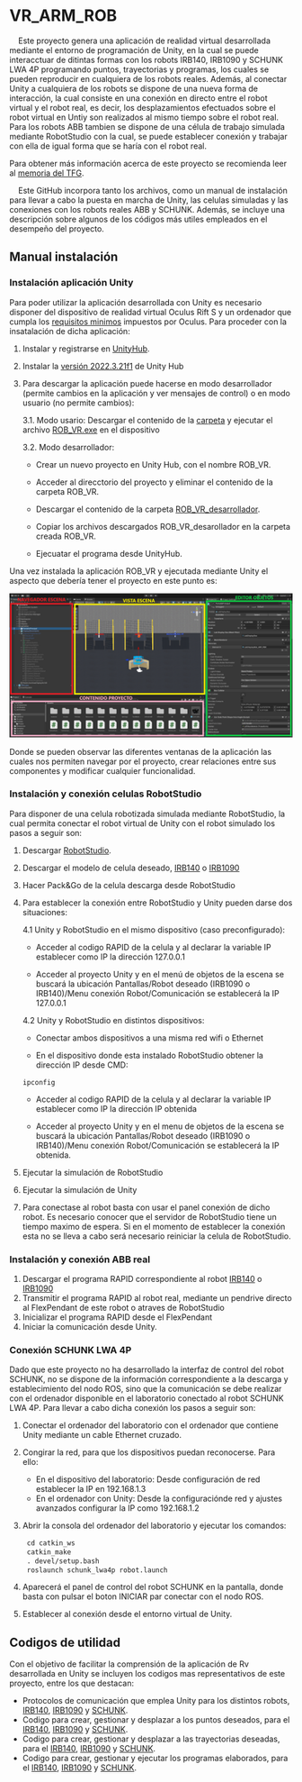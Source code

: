 # VR_ARM_ROB

&nbsp;&nbsp;&nbsp;&nbsp;Este proyecto genera una aplicación de realidad virtual desarrollada mediante el entorno de programación de Unity, en la cual se puede interacctuar de ditintas formas con los robots IRB140, IRB1090 y SCHUNK LWA 4P programando puntos, trayectorias y programas, los cuales se pueden reproducir en cualquiera de los robots reales. Además, al conectar Unity a cualquiera de los robots se dispone de una nueva forma de interacción, la cual consiste en una conexión en directo entre el robot virtual y el robot real, es decir, los desplazamientos efectuados sobre el robot virtual en Untiy son realizados al mismo tiempo sobre el robot real. Para los robots ABB tambien se dispone de una célula de trabajo simulada mediante RobotStudio con la cual, se puede establecer conexión y trabajar con ella de igual forma que se haría con el robot real.

Para obtener más información acerca de este proyecto se recomienda leer al [memoria del TFG](TFG_Antonio_Martinez_Navarro.pdf).


  
&nbsp;&nbsp;&nbsp;&nbsp;Este GitHub incorpora tanto los archivos, como un manual de instalación para llevar a cabo la puesta en marcha de Unity, las celulas simuladas y las conexiones con los robots reales ABB y SCHUNK. Además, se incluye una descripción sobre algunos de los códigos más utiles empleados en el desempeño del proyecto.



## Manual instalación
### Instalación aplicación Unity
Para poder utilizar la aplicación desarrollada con Unity es necesario disponer del dispositivo de realidad virtual Oculus Rift S y un ordenador que cumpla los [requisitos minimos](https://www.meta.com/es-es/help/quest/articles/headsets-and-accessories/oculus-rift-s/rift-s-minimum-requirements/) impuestos por Oculus. Para proceder con la insatalación de dicha aplicación:
1.  Instalar y registrarse en [UnityHub](https://unity.com/es/download).
2.  Instalar la [versión 2022.3.21f1](https://unity.com/es/releases/editor/archive) de Unity Hub
   
3.  Para descargar la aplicación puede hacerse en modo desarrollador (permite cambios en la aplicación y ver mensajes de control) o en modo usuario (no permite cambios):

     3.1.  Modo usario: Descargar el contenido de la [carpeta](ROB_VR/) y ejecutar el archivo [ROB_VR.exe](ROB_VR/ROB_VR.exe) en el dispositivo

     3.2.  Modo desarrollador: 

      - Crear un nuevo proyecto en Unity Hub, con el nombre ROB_VR.

      - Acceder al direcctorio del proyecto y eliminar el contenido de la carpeta ROB_VR.

      - Descargar el contenido de la carpeta [ROB_VR_desarrollador](ROB_VR_desarrollador/).

      - Copiar los archivos descargados ROB_VR_desarollador en la carpeta creada ROB_VR.

      - Ejecuatar el programa desde UnityHub.

  Una vez instalada la aplicación ROB_VR y ejecutada mediante Unity el aspecto que debería tener el proyecto en este punto es: 
  
  ![Disposición Unity](Disposición_Unity.png)


  Donde se pueden observar las diferentes ventanas de la aplicación las cuales nos permiten navegar por el proyecto, crear relaciones entre sus componentes y modificar cualquier funcionalidad.

### Instalación y conexión celulas RobotStudio
Para disponer de una celula robotizada simulada mediante RobotStudio, la cual permita conectar el robot virtual de Unity con el robot simulado los pasos a seguir son:

1.  Descargar [RobotStudio](https://new.abb.com/products/robotics/es/robotstudio/descargas).
2.  Descargar el modelo de celula deseado, [IRB140](Irb_140.rspag) o [IRB1090](Irb_1090.rspag)
3.  Hacer Pack&Go de la celula descarga desde RobotStudio
4.  Para establecer la conexión entre RobotStudio y Unity pueden darse dos situaciones:
   
      4.1 Unity y RobotStudio en el mismo dispositivo (caso preconfigurado):

       - Acceder al codigo RAPID de la celula y al declarar la variable IP establecer como IP la dirección 127.0.0.1 

       - Acceder al proyecto Unity y en el menú de objetos de la escena se buscará la ubicación Pantallas/Robot deseado (IRB1090 o IRB140)/Menu conexión Robot/Comunicación se establecerá la IP 127.0.0.1
         
      4.2 Unity y RobotStudio en distintos dispositivos:

       - Conectar ambos dispositivos a una misma red wifi o Ethernet

       - En el dispositivo donde esta instalado RobotStudio obtener la dirección IP desde CMD:

        ipconfig


       - Acceder al codigo RAPID de la celula y al declarar la variable IP establecer como IP la dirección IP obtenida

       - Acceder al proyecto Unity y en el menu de objetos de la escena se buscará la ubicación Pantallas/Robot deseado (IRB1090 o IRB140)/Menu conexión Robot/Comunicación se establecerá la IP obtenida.

5. Ejecutar la simulación de RobotStudio
6. Ejecutar la simulación de Unity
7. Para conectase al robot basta con usar el panel conexión de dicho robot. Es necesario conocer que el servidor de RobotStudio tiene un tiempo maximo de espera. Si en el momento de establecer la conexión esta no se lleva a cabo será necesario reiniciar la celula de RobotStudio.

### Instalación y conexión ABB real

1. Descargar el programa RAPID correspondiente al robot [IRB140](Module_irb140.mod) o [IRB1090](Module_irb1090.modx)
2. Transmitir el programa RAPID al robot real, mediante un pendrive directo al FlexPendant de este robot o atraves de RobotStudio
3. Inicializar el programa RAPID desde el FlexPendant
4. Iniciar la comunicación desde Unity.

### Conexión SCHUNK LWA 4P

Dado que este proyecto no ha desarrollado la interfaz de control del robot SCHUNK, no se dispone de la información correspondiente a la descarga y establecimiento del nodo ROS, sino que la comunicación se debe realizar con el ordenador disponible en el laboratorio conectado al robot SCHUNK LWA 4P. Para llevar a cabo dicha conexión los pasos a seguir son:

1. Conectar el ordenador del laboratorio con el ordenador que contiene Unity mediante un cable Ethernet cruzado.
2. Congirar la red, para que los dispositivos puedan reconocerse. Para ello:
   - En el dispositivo del laboratorio: Desde configuración de red establecer la IP en 192.168.1.3
   - En el ordenador con Unity: Desde la configuraciónde red y ajustes avanzados configurar la IP como 192.168.1.2
3. Abrir la consola del ordenador del laboratorio y ejecutar los comandos:

        cd catkin_ws
        catkin_make
        . devel/setup.bash
        roslaunch schunk_lwa4p robot.launch
   
5. Aparecerá el panel de control del robot SCHUNK en la pantalla, donde basta con pulsar el boton INICIAR par conectar con el nodo ROS.
6. Establecer al conexión desde el entorno virtual de Unity.



## Codigos de utilidad
Con el objetivo de facilitar la comprensión de la aplicación de Rv desarrollada en Unity se incluyen los codigos mas representativos de este proyecto, entre los que destacan:
- Protocolos de comunicación que emplea Unity para los distintos robots, [IRB140](https://github.com/ual-arm/VR_ARM_ROB/blob/main/C%C3%B3digos%20de%20interes/IRB140/Comunicaci%C3%B3n/Comunicacion_irb140.cs), [IRB1090](https://github.com/ual-arm/VR_ARM_ROB/blob/main/C%C3%B3digos%20de%20interes/IRB1090/Comunicaci%C3%B3n/Comunicacion_irb1090.cs) y [SCHUNK](https://github.com/ual-arm/VR_ARM_ROB/blob/main/C%C3%B3digos%20de%20interes/SCHUNK/Comunicaci%C3%B3n/Comunicacion_schunk.cs).
- Codigo para crear, gestionar y desplazar a los puntos deseados, para el [IRB140](https://github.com/ual-arm/VR_ARM_ROB/blob/main/C%C3%B3digos%20de%20interes/IRB140/Programaci%C3%B3n/Control_Drop.cs), [IRB1090](https://github.com/ual-arm/VR_ARM_ROB/blob/main/C%C3%B3digos%20de%20interes/IRB1090/Programaci%C3%B3n/Control_Drop_irb1090.cs) y [SCHUNK](https://github.com/ual-arm/VR_ARM_ROB/blob/main/C%C3%B3digos%20de%20interes/SCHUNK/Programaci%C3%B3n/Control_Drop_schunk.cs).
- Codigo para crear, gestionar y desplazar a las trayectorias deseadas, para el [IRB140](https://github.com/ual-arm/VR_ARM_ROB/blob/main/C%C3%B3digos%20de%20interes/IRB140/Programaci%C3%B3n/Control_trayectoria.cs), [IRB1090](https://github.com/ual-arm/VR_ARM_ROB/blob/main/C%C3%B3digos%20de%20interes/IRB1090/Programaci%C3%B3n/Control_trayectorias_irb1090.cs) y [SCHUNK](https://github.com/ual-arm/VR_ARM_ROB/blob/main/C%C3%B3digos%20de%20interes/SCHUNK/Programaci%C3%B3n/Control_trayectoria_schunk.cs).
- Codigo para crear, gestionar y ejecutar los programas elaborados, para el [IRB140](https://github.com/ual-arm/VR_ARM_ROB/blob/main/C%C3%B3digos%20de%20interes/IRB140/Programaci%C3%B3n/Control_programacion.cs), [IRB1090](https://github.com/ual-arm/VR_ARM_ROB/blob/main/C%C3%B3digos%20de%20interes/IRB1090/Programaci%C3%B3n/Control_programacion_irb1090.cs) y [SCHUNK](https://github.com/ual-arm/VR_ARM_ROB/blob/main/C%C3%B3digos%20de%20interes/SCHUNK/Programaci%C3%B3n/Control_programacion2_schunk.cs).
